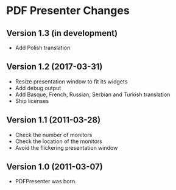 # PDF Presenter Changes

## Version 1.3 (in development)
- Add Polish translation

## Version 1.2 (2017-03-31)
- Resize presentation window to fit its widgets
- Add debug output
- Add Basque, French, Russian, Serbian and Turkish translation
- Ship licenses

## Version 1.1 (2011-03-28)
- Check the number of monitors
- Check the location of the monitors
- Avoid the flickering presentation window

## Version 1.0 (2011-03-07)
- PDFPresenter was born.
